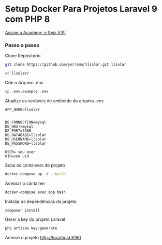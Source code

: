 
# Setup Docker Para Projetos Laravel 9 com PHP 8
[Assine a Academy, e Seja VIP!](https://academy.especializati.com.br)

### Passo a passo
Clone Repositório
```sh
git clone https://github.com/yorramn/llsolar.git llsolar
```

```sh
cd llsolar/
```

Crie o Arquivo .env
```sh
cp .env.example .env
```


Atualize as variáveis de ambiente do arquivo .env
```dosini
APP_NAME=llsolar


DB_CONNECTION=mysql
DB_HOST=mysql
DB_PORT=3306
DB_DATABASE=llsolar
DB_USERNAME=llsolar
DB_PASSWORD=llsolar

USER= seu user
UID=seu uid
```


Suba os containers do projeto
```sh
docker-compose up -d --build
```


Acessar o container
```sh
docker-compose exec app bash
```


Instalar as dependências do projeto
```sh
composer install
```


Gerar a key do projeto Laravel
```sh
php artisan key:generate
```


Acesse o projeto
[http://localhost:8180](http://localhost:8180)
